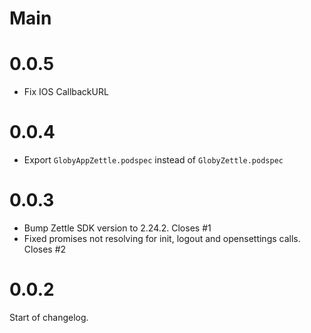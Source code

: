 # Main

# 0.0.5

- Fix IOS CallbackURL

# 0.0.4

- Export `GlobyAppZettle.podspec` instead of `GlobyZettle.podspec`

# 0.0.3

- Bump Zettle SDK version to 2.24.2. Closes #1
- Fixed promises not resolving for init, logout and opensettings calls. Closes #2

# 0.0.2

Start of changelog.
